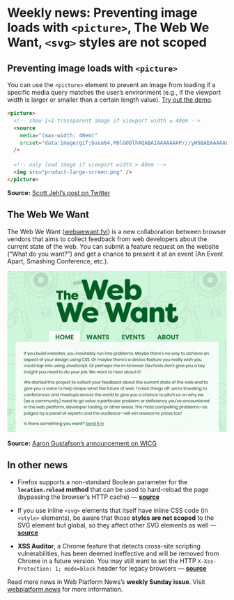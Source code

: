 # Weekly news: Preventing image loads with `<picture>`, The Web We Want, `<svg>` styles are not scoped

## Preventing image loads with `<picture>`

You can use the `<picture>` element to prevent an image from loading if a specific media query matches the user’s environment (e.g., if the viewport width is larger or smaller than a certain length value). [Try out the demo](https://codepen.io/simevidas/pen/voZENR?editors=1000).

```html
<picture>
  <!-- show 1⨯1 transparent image if viewport width ≤ 40em -->
  <source
    media="(max-width: 40em)"
    srcset="data:image/gif;base64,R0lGODlhAQABAIAAAAAAAP///yH5BAEAAAAALAAAAAABAAEAAAIBRAA7"
  />

  <!-- only load image if viewport width > 40em -->
  <img src="product-large-screen.png" />
</picture>
```

**Source:** [Scott Jehl’s post on Twitter](https://mobile.twitter.com/scottjehl/status/1154424344388558848)

## The Web We Want

The Web We Want ([webwewant.fyi](https://webwewant.fyi/)) is a new collaboration between browser vendors that aims to collect feedback from web developers about the current state of the web. You can submit a feature request on the website (“What do you want?”) and get a chance to present it at an event (An Event Apart, Smashing Conference, etc.).

![](/media/web-we-want.png)

**Source:** [Aaron Gustafson’s announcement on WICG](https://discourse.wicg.io/t/share-your-biggest-challenges-with-the-broader-community/3750?u=simevidas)

## In other news

- Firefox supports a non-standard Boolean parameter for the **`location.reload` method** that can be used to hard-reload the page (bypassing the browser’s HTTP cache) — **[source](https://mobile.twitter.com/wilsonpage/status/1149634930168590336)**

- If you use inline `<svg>` elements that itself have inline CSS code (in `<style>` elements), be aware that those **styles are not scoped** to the SVG element but global, so they affect other SVG elements as well — **[source](https://mobile.twitter.com/SaraSoueidan/status/1153947911526453249)**

- **XSS Auditor**, a Chrome feature that detects cross-site scripting vulnerabilities, has been deemed ineffective and will be removed from Chrome in a future version. You may still want to set the HTTP `X-Xss-Protection: 1; mode=block` header for legacy browsers — **[source](https://scotthelme.co.uk/security-headers-updates/)**

Read more news in Web Platform News’s **weekly Sunday issue**. Visit [webplatform.news](https://webplatform.news) for more information.
